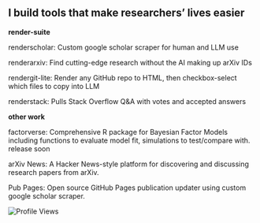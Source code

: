 ## I build tools that make researchers’ lives easier

**render-suite**

renderscholar: Custom google scholar scraper for human and LLM use

renderarxiv: Find cutting-edge research without the AI making up arXiv IDs

rendergit-lite: Render any GitHub repo to HTML, then checkbox-select which files to copy into LLM

renderstack: Pulls Stack Overflow Q&A with votes and accepted answers

**other work**

factorverse: Comprehensive R package for Bayesian Factor Models including functions to evaluate model fit, simulations to test/compare with. release soon

arXiv News: A Hacker News-style platform for discovering and discussing research papers from arXiv.

Pub Pages: Open source GitHub Pages publication updater using custom google scholar scraper.

![Profile Views](https://komarev.com/ghpvc/?username=peterdunson&color=ff6600&style=flat-square&label=Profile+Views)

